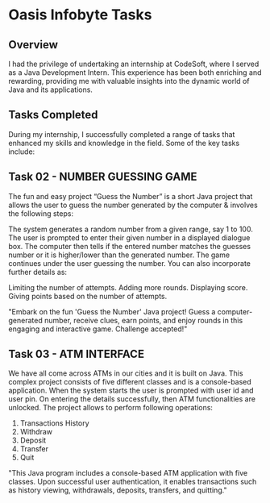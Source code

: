 # Oasis Infobyte Tasks

## Overview
I had the privilege of undertaking an internship at CodeSoft, where I served as a Java Development Intern. This experience has been both enriching and rewarding, providing me with valuable insights into the dynamic world of Java and its applications.

## Tasks Completed
During my internship, I successfully completed a range of tasks that enhanced my skills and knowledge in the field. Some of the key tasks include:

## Task 02 - NUMBER GUESSING GAME

The fun and easy project “Guess the Number” is a short Java project that allows the user to guess the number generated by the computer & involves the following steps:

The system generates a random number from a given range, say 1 to 100.
The user is prompted to enter their given number in a displayed dialogue box.
The computer then tells if the entered number matches the guesses number or it is higher/lower than the generated number.
The game continues under the user guessing the number.
You can also incorporate further details as:

Limiting the number of attempts.
Adding more rounds.
Displaying score.
Giving points based on the number of attempts.

"Embark on the fun 'Guess the Number' Java project! Guess a computer-generated number, receive clues, earn points, and enjoy rounds in this engaging and interactive game. Challenge accepted!"


## Task 03 - ATM INTERFACE

We have all come across ATMs in our cities and it is built on Java. This complex project consists of
five different classes and is a console-based application. When the system starts the user is
prompted with user id and user pin. On entering the details successfully, then ATM functionalities
are unlocked. The project allows to perform following operations:

1. Transactions History
2. Withdraw
3. Deposit
4. Transfer
5. Quit

"This Java program includes a console-based ATM application with five classes. Upon successful user authentication, it enables transactions such as history viewing, withdrawals, deposits, transfers, and quitting."

   
